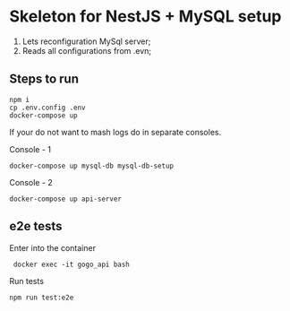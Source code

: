 # Skeleton for NestJS + MySQL setup

1. Lets reconfiguration MySql server;
2. Reads all configurations from .evn;

## Steps to run
```
npm i 
cp .env.config .env
docker-compose up
```

If your do not want to mash logs do in separate consoles.

Console - 1
```
docker-compose up mysql-db mysql-db-setup
```

Console - 2
```
docker-compose up api-server
```

## e2e tests
Enter into the container
```
 docker exec -it gogo_api bash
 ```

 Run tests 
 ```
 npm run test:e2e
 ```